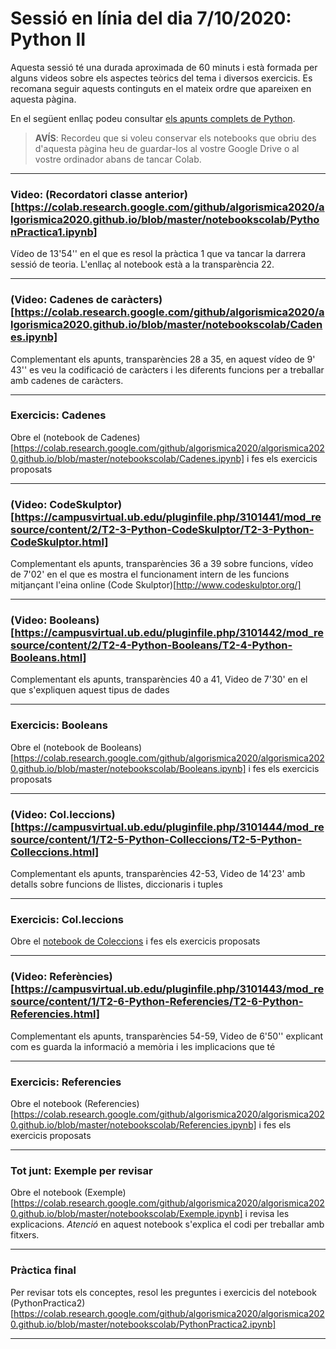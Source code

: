 # Sessió en línia del dia 7/10/2020: Python II

Aquesta sessió té una durada aproximada de 60 minuts i està formada per alguns videos sobre els aspectes teòrics del tema i diversos exercicis. 
Es recomana seguir aquests continguts en el mateix ordre que apareixen en aquesta pàgina.

En el següent enllaç podeu consultar [els apunts complets de Python](https://algorismica2020.github.io/slides/python.html). 

> **AVÍS**: Recordeu que si voleu conservar els notebooks que obriu des d'aquesta pàgina heu de guardar-los al vostre Google Drive 
o al vostre ordinador abans de tancar Colab.


---

### Video: (Recordatori classe anterior)[https://colab.research.google.com/github/algorismica2020/algorismica2020.github.io/blob/master/notebookscolab/PythonPractica1.ipynb]

Vídeo de 13'54'' en el que es resol la pràctica 1 que va tancar la darrera sessió de teoria. L'enllaç al notebook està a la transparència 22.

---

### (Video: Cadenes de caràcters)[https://colab.research.google.com/github/algorismica2020/algorismica2020.github.io/blob/master/notebookscolab/Cadenes.ipynb]

Complementant els apunts, transparències 28 a 35, en aquest vídeo de 9' 43'' es veu la codificació de caràcters i les diferents funcions per a treballar amb cadenes de caràcters.

---

### Exercicis: Cadenes

Obre el (notebook de Cadenes)[https://colab.research.google.com/github/algorismica2020/algorismica2020.github.io/blob/master/notebookscolab/Cadenes.ipynb] i fes els exercicis proposats

---

### (Video: CodeSkulptor)[https://campusvirtual.ub.edu/pluginfile.php/3101441/mod_resource/content/2/T2-3-Python-CodeSkulptor/T2-3-Python-CodeSkulptor.html]

Complementant els apunts, transparències 36 a 39 sobre funcions, vídeo de 7'02' en el que es mostra el funcionament intern de les funcions mitjançant l'eina online (Code Skulptor)[http://www.codeskulptor.org/]

---
### (Video: Booleans)[https://campusvirtual.ub.edu/pluginfile.php/3101442/mod_resource/content/2/T2-4-Python-Booleans/T2-4-Python-Booleans.html]

Complementant els apunts, transparències 40 a 41, Video de 7'30' en el que s'expliquen aquest tipus de dades

---
### Exercicis: Booleans

Obre el (notebook de Booleans)[https://colab.research.google.com/github/algorismica2020/algorismica2020.github.io/blob/master/notebookscolab/Booleans.ipynb] i fes els exercicis proposats

---
### (Video: Col.leccions)[https://campusvirtual.ub.edu/pluginfile.php/3101444/mod_resource/content/1/T2-5-Python-Colleccions/T2-5-Python-Colleccions.html]

Complementant els apunts, transparències 42-53, Video de 14'23' amb detalls sobre funcions de llistes, diccionaris i tuples

---

### Exercicis: Col.leccions

Obre el [notebook de Coleccions](https://colab.research.google.com/github/algorismica2020/algorismica2020.github.io/blob/master/notebookscolab/Coleccions.ipynb) i fes els exercicis proposats

---
### (Video: Referències)[https://campusvirtual.ub.edu/pluginfile.php/3101443/mod_resource/content/1/T2-6-Python-Referencies/T2-6-Python-Referencies.html]

Complementant els apunts, transparències 54-59, Video de 6'50'' explicant com es guarda la informació a memòria i les implicacions que té

---

### Exercicis: Referencies

Obre el notebook (Referencies)[https://colab.research.google.com/github/algorismica2020/algorismica2020.github.io/blob/master/notebookscolab/Referencies.ipynb] i fes els exercicis proposats

---

### Tot junt: Exemple per revisar

Obre el notebook (Exemple)[https://colab.research.google.com/github/algorismica2020/algorismica2020.github.io/blob/master/notebookscolab/Exemple.ipynb] i revisa les explicacions.
*Atenció* en aquest notebook s'explica el codi per treballar amb fitxers.

---
### Pràctica final

Per revisar tots els conceptes, resol les preguntes i exercicis del notebook (PythonPractica2)[https://colab.research.google.com/github/algorismica2020/algorismica2020.github.io/blob/master/notebookscolab/PythonPractica2.ipynb]

---
